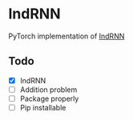 IndRNN
=====


PyTorch implementation of [IndRNN](https://arxiv.org/abs/1803.04831)


Todo
----

- [x] IndRNN
- [ ] Addition problem
- [ ] Package properly
- [ ] Pip installable
